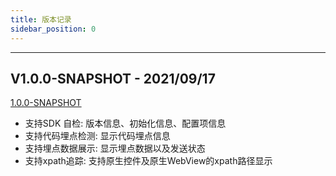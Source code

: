 ```yaml
---
title: 版本记录
sidebar_position: 0
---
```

-----

## V1.0.0-SNAPSHOT - 2021/09/17

[1.0.0-SNAPSHOT](https://github.com/growingio/giokit-android/tree/b654f8593f0786b699a56aa78691a08f556f918b)

* 支持SDK 自检: 版本信息、初始化信息、配置项信息
* 支持代码埋点检测: 显示代码埋点信息
* 支持埋点数据展示: 显示埋点数据以及发送状态
* 支持xpath追踪: 支持原生控件及原生WebView的xpath路径显示